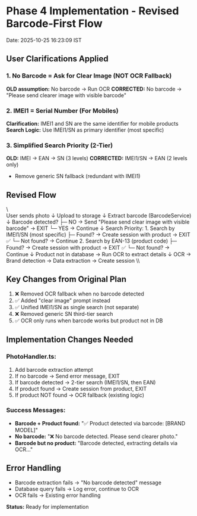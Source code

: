 ﻿# Phase 4 Implementation - Revised Barcode-First Flow
Date: 2025-10-25 16:23:09 IST

## User Clarifications Applied

### 1. No Barcode = Ask for Clear Image (NOT OCR Fallback)
**OLD assumption:** No barcode → Run OCR
**CORRECTED:** No barcode → "Please send clearer image with visible barcode"

### 2. IMEI1 = Serial Number (For Mobiles)
**Clarification:** IMEI1 and SN are the same identifier for mobile products
**Search Logic:** Use IMEI1/SN as primary identifier (most specific)

### 3. Simplified Search Priority (2-Tier)
**OLD:** IMEI → EAN → SN (3 levels)
**CORRECTED:** IMEI1/SN → EAN (2 levels only)
- Remove generic SN fallback (redundant with IMEI1)

## Revised Flow

\\\
User sends photo
    ↓
Upload to storage
    ↓
Extract barcode (BarcodeService)
    ↓
Barcode detected?
    ├─ NO → Send "Please send clear image with visible barcode" → EXIT
    └─ YES → Continue
         ↓
    Search Priority:
    1. Search by IMEI1/SN (most specific)
         ├─ Found? → Create session with product → EXIT ✅
         └─ Not found? → Continue
    2. Search by EAN-13 (product code)
         ├─ Found? → Create session with product → EXIT ✅
         └─ Not found? → Continue
         ↓
    Product not in database → Run OCR to extract details
         ↓
    OCR → Brand detection → Data extraction → Create session
\\\

## Key Changes from Original Plan
1. ❌ Removed OCR fallback when no barcode detected
2. ✅ Added "clear image" prompt instead
3. ✅ Unified IMEI1/SN as single search (not separate)
4. ❌ Removed generic SN third-tier search
5. ✅ OCR only runs when barcode works but product not in DB

## Implementation Changes Needed

### PhotoHandler.ts:
1. Add barcode extraction attempt
2. If no barcode → Send error message, EXIT
3. If barcode detected → 2-tier search (IMEI1/SN, then EAN)
4. If product found → Create session from product, EXIT
5. If product NOT found → OCR fallback (existing logic)

### Success Messages:
- **Barcode + Product found:** "✅ Product detected via barcode: [BRAND MODEL]"
- **No barcode:** "❌ No barcode detected. Please send clearer photo."
- **Barcode but no product:** "Barcode detected, extracting details via OCR..."

## Error Handling
- Barcode extraction fails → "No barcode detected" message
- Database query fails → Log error, continue to OCR
- OCR fails → Existing error handling

**Status:** Ready for implementation
